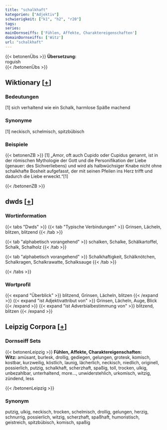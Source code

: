 ```yaml
---
title: "schalkhaft"
kategorien: ["Adjektiv"]
schwierigkeit: ["k1", "h2", "r20"]
tags:
series:
mainDornseiffs: ['Fühlen, Affekte, Charaktereigenschaften']
domainDornseiffs: ['Witz']
url: "schalkhaft"
---
```


{{< betonenÜbs >}}
**Übersetzung:**  
roguish  
{{< /betonenÜbs >}}

## Wiktionary [[+](https://de.wiktionary.org/wiki/schalkhaft)]

### Bedeutungen
[1] sich verhaltend wie ein Schalk, harmlose Späße machend  

### Synonyme
[1] neckisch, schelmisch, spitzbübisch  

### Beispiele
{{< betonenZB >}}
[1] „Amor, oft auch Cupido oder Cupidus genannt, ist in der römischen Mythologie der Gott und die Personifikation der Liebe (genauer: des Sichverliebens) und wird als halbwüchsiger Knabe nicht ohne schalkhafte Bosheit aufgefasst, der mit seinen Pfeilen ins Herz trifft und dadurch die Liebe erweckt.“[1]  

{{< /betonenZB >}}


## dwds [[+](https://www.dwds.de/wb/schalkhaft)]

### Wortinformation
{{< tabs "Dwds" >}}
{{< tab "Typische Verbindungen" >}}
Grinsen, Lächeln, blitzen, blitzend
{{< /tab >}}

{{< tab "alphabetisch vorangehend" >}}
schalken, Schalke, Schälkartoffel, Schalk, Schalholz
{{< /tab >}}

{{< tab "alphabetisch vorangehend" >}}
Schalkhaftigkeit, Schälknötchen, Schalkragen, Schalkrawatte, Schalksauge
{{< /tab >}}

{{< /tabs >}}

### Wortprofil
{{< expand "Überblick" >}} blitzend, Grinsen, Lächeln, blitzen {{< /expand >}}
{{< expand "ist Adjektivattribut von" >}} Grinsen, Lächeln, Auge, Blick {{< /expand >}}
{{< expand "ist Adverbialbestimmung von" >}} blitzend, blitzen {{< /expand >}}

## Leipzig Corpora [[+](https://corpora.uni-leipzig.de/en/res?word=schalkhaft&corpusId=deu_newscrawl-public_2018)]

### Dornseiff Sets
{{< betonenLeipzig >}}
**Fühlen, Affekte, Charaktereigenschaften:**  
**Witz:** amüsant, burlesk, drollig, gediegen, gelungen, grotesk, komisch, kostbar, kurzweilig, köstlich, launig, lächerlich, neckisch, niedlich, originell, possierlich, putzig, schalkhaft, scherzhaft, spaßig, toll, trocken, ulkig, unbezahlbar, unterhaltend, more..., unwiderstehlich, urkomisch, witzig, zündend, less  

{{< /betonenLeipzig >}}

### Synonym
putzig, ulkig, neckisch, trocken, schelmisch, drollig, gelungen, herzig, schnurrig, possierlich, witzig, scherzhaft, spaßhaft, humoristisch, geistreich, spitzbübisch, komisch, spaßig

